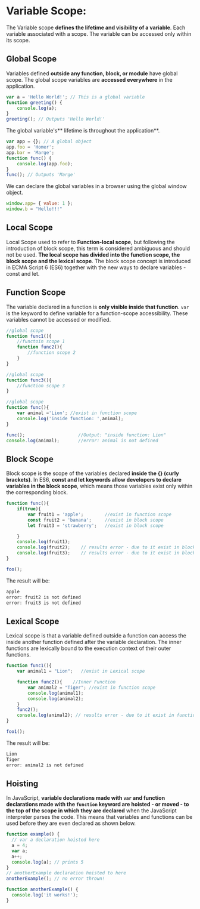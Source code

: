 # Variable Scope:
The Variable scope **defines the lifetime and visibility of a variable**. Each variable associated with a scope. The variable can be accessed only within its scope.

## Global Scope
Variables defined **outside any function, block, or module** have global scope. The global scope variables are **accessed everywhere** in the application.

```js
var a = 'Hello World!'; // This is a global variable
function greeting() {
    console.log(a);
}
greeting(); // Outputs 'Hello World!'
```

The global variable's** lifetime is throughout the application**.

```js
var app = {}; // A global object
app.foo = 'Homer';
app.bar = 'Marge';
function func() {
    console.log(app.foo);
}
func(); // Outputs 'Marge'
```

We can declare the global variables in a browser using the global window object.

```js
window.app= { value: 1 };
window.b = "Hello!!!"
```

## Local Scope
Local Scope used to refer to **Function-local scope**, but following the introduction of block scope, this term is considered ambiguous and should not be used. **The local scope has divided into the function scope, the block scope and the lexical scope**. The block scope concept is introduced in ECMA Script 6 (ES6) together with the new ways to declare variables - const and let.

## Function Scope
The variable declared in a function is **only visible inside that function**. `var` is the keyword to define variable for a function-scope accessibility. These variables cannot be accessed or modified.

```js
//global scope
function func1(){
    //functoin scope 1
    function func2(){
        //function scope 2
    }
}

//global scope
function func3(){
    //function scope 3
}

//global scope
function func(){
    var animal ='Lion'; //exist in function scope
    console.log('inside function: ',animal);
}

func();                    //Output: "inside function: Lion"
console.log(animal);       //error: animal is not defined
```

## Block Scope
Block scope is the scope of the variables declared **inside the {} (curly brackets)**. In ES6, **const and let keywords allow developers to declare variables in the block scope**, which means those variables exist only within the corresponding block.

```js
function func(){
    if(true){
        var fruit1 = 'apple';        //exist in function scope
        const fruit2 = 'banana';     //exist in block scope
        let fruit3 = 'strawberry';   //exist in block scope

    }
    console.log(fruit1);
    console.log(fruit2);    // results error - due to it exist in block scope
    console.log(fruit3);    // results error - due to it exist in block scope
}

foo();
```

The result will be:

```js
apple
error: fruit2 is not defined
error: fruit3 is not defined
```

## Lexical Scope
Lexical scope is that a variable defined outside a function can access the inside another function defined after the variable declaration. The inner functions are lexically bound to the execution context of their outer functions.

```js
function func1(){
    var animal1 = "Lion";   //exist in Lexical scope

    function func2(){    //Inner Function
        var animal2 = "Tiger"; //exist in function scope
        console.log(animal1);
        console.log(animal2);
    }
    func2();
    console.log(animal2); // results error - due to it exist in function scope
}

foo1();
```

The result will be:

```js
Lion
Tiger
error: animal2 is not defined
```

## Hoisting
In JavaScript, **variable declarations made with `var` and function declarations made with the `function` keyword are hoisted - or moved - to the top of the scope in which they are declared** when the JavaScript interpreter parses the code. This means that variables and functions can be used before they are even declared as shown below.

```js
function example() {
  // var a declaration hoisted here
  a = 4;
  var a;
  a++;
  console.log(a); // prints 5
}
// anotherExample declaration hoisted to here
anotherExample(); // no error thrown!

function anotherExample() {
  console.log('it works!');
}
```